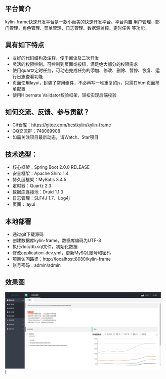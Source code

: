 ## 平台简介
kylin-frame快速开发平台是一款小而美的快速开发平台。平台内置 用户管理、部门管理、角色管理、菜单管理、日志管理、数据源监控、定时任务 等功能。

## 具有如下特点
- 友好的代码结构及注释，便于阅读及二次开发
- 灵活的权限控制，可控制到页面或按钮，满足绝大部分的权限需求
- 使用quartz定时任务，可动态完成任务的添加、修改、删除、暂停、恢复、运行日志查看功能
- 页面使用layui，封装了常用组件，不必再写一堆重复的js，只需在html页面简单配置
- 使用Hibernate Validator校验框架，轻松实现后端校验

## 如何交流、反馈、参与贡献？
- Git仓库：https://gitee.com/bestkylin/kylin-frame
- QQ交流群：748069908
- 如需关注项目最新动态，请Watch、Star项目

## 技术选型：
- 核心框架：Spring Boot 2.0.0 RELEASE
- 安全框架：Apache Shiro 1.4
- 持久层框架：MyBatis 3.4.5
- 定时器：Quartz 2.3
- 数据库连接池：Druid 1.1.3
- 日志管理：SLF4J 1.7、Log4j
- 页面：layui

## 本地部署
- 通过git下载源码
- 创建数据库kylin-frame，数据库编码为UTF-8
- 执行doc/db.sql文件，初始化数据
- 修改application-dev.yml，更新MySQL账号和密码
- 项目访问路径：http://localhost:8080/kylin-frame
- 账号密码：admin/admin

## 效果图
![输入图片说明](kylin-admin/src/main/resources/static/images/index.png)
!

